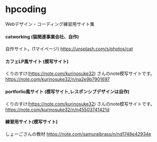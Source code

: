 # hpcoding
Webデザイン・コーディング練習用サイト集

#### catworking (猫関連事業会社、自作)
自作サイト。(1マイページ)
https://unsplash.com/s/photos/cat

#### カフェLP風サイト (模写サイト)
くりのすけ(https://note.com/kurinosuke32) さんのnote模写サイトです。
https://note.com/kurinosuke32/n/na2e9b7901697

#### portforlio風サイト (模写サイト,レスポンシブデザインは自作)
くりのすけ(https://note.com/kurinosuke32) さんのnote模写サイトです。
https://note.com/kurinosuke32/n/n45503741421d

#### 練習用サイト(模写サイト)
しょーごさんの教材
https://note.com/samuraibrass/n/nd1748e42934e

